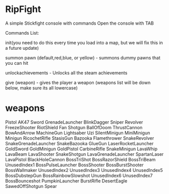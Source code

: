# RipFight
A simple Stickfight console with commands
Open the console with TAB


Commands List:

init(you need to do this every time you load into a map, but we will fix this in a future update)

summon pawn (default,red,blue, or yellow) - summons dummy pawns that you can hit

unlockachievements - Unlocks all the steam achievements




give (weapon) - gives the player a weapon (weapons list will be down below, make sure its all lowercase)

# weapons 
Pistol
AK47
Sword
GrenadeLauncher
BlinkDagger
Sniper
Revolver
FreezeShooter
RiotShield
Fan
Shotgun
BallOfDoom
ThrustCannon
BowAndArrow
MachineGun
Lightsaber
Uzi
SilentMinigun
MiniMinigun
Minigun
RicochetRifle
StasisGun
Bazooka
Flamethrower
SnakeRevolver
SnakeGrenadeLauncher
SnakeBazooka
GlueGun
LaserRocketLauncher
GoldSword
GoldMinigun
GoldPistol
CarbineRifle
SnakeMinigun
LavaWhip
LavaBeam
LavaShooter
SnakeShotgun
LavaGrenadeLauncher
SpartanLaser
LavaPistol
BlackHoleCannon
BossTriShot
BossRazorShield
BossTriBeam
UnusedIndex1
BossPulseLauncher
BossShooter
BossBurstShooter
BossWallmaker
UnusedIndex2
UnusedIndex3
UnusedIndex4
UnusedIndex5
BossDubstepGun
BossRainbowSlowshot
UnusedIndex6
UnusedIndex7
BossBounceshot
PumpkinLauncher
BurstRifle
DesertEagle
SawedOffShotgun
Spear



